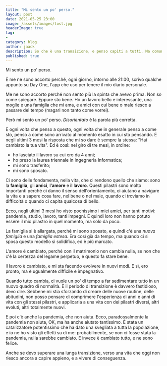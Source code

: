```yaml
---
title: "Mi sento un po' perso."
layout: post
date: 2021-05-25 23:00
image: /assets/images/lost.jpg
headerImage: true
tag:
-
category: blog
author: jaack
description: So che è una transizione, e penso capiti a tutti. Ma comunque..
published: true
---
```


Mi sento un po' perso.

E me ne sono accorto perché, ogni giorno, intorno alle 21:00, scrivo qualche appunto su Day One, l'app che uso per tenere il mio diario personale.

Me ne sono accorto perché non sento più la spinta che avevo prima. Non so come spiegare. Eppure sto bene. Ho un lavoro bello e interessante, una moglie e una famiglia che mi ama, e amici con cui bene o male riesco a passare del tempo (magari non tanto come vorrei).

Però mi sento un po' perso. *Disorientato* è la parola più corretta.

E ogni volta che penso a questo, ogni volta che in generale penso a come sto, penso a come sono arrivato al momento esatto in cui sto pensando. E negli ultimi 3 mesi la risposta che mi so dare è sempre la stessa: "Hai cambiato la tua vita". Ed è così: nel giro di tre mesi, in ordine:
- ho lasciato il lavoro su cui ero da 4 anni;
- ho preso la laurea triennale in Ingegneria Informatica;
- mi sono trasferito;
- mi sono sposato.

Ci sono delle fondamenta, nella vita, che ci rendono quello che siamo: sono la **famiglia**, gli **amici**, l'**amore** e il **lavoro**. Questi pilastri sono molto importanti perché ci danno il senso dell'orientamento, ci aiutano a navigare la vita e a sapere cosa fare, nel bene o nel male, quando ci troviamo in difficoltà o quando ci capita qualcosa di bello.

Ecco, negli ultimi 3 mesi ho visto pochissimo i miei amici, per tanti motivi: pandemia, studio, lavoro, tanti impegni. E quindi loro non hanno potuto essere il mio pilastro in quel momento, ma solo da poco.

La famiglia si è allargata, perché mi sono sposato, e quindi c'è una *nuova famiglia* e una *famiglia estesa*. Era così già da tempo, ma quando ci si sposa questo modello si solidifica, ed è più marcato.

L'amore è cambiato, perché con il matrimonio non cambia nulla, se non che c'è la certezza del legame perpetuo, e questo fa stare bene.

Il lavoro è cambiato, e mi sta facendo evolvere in nuovi modi. E sì, ero pronto, ma è ugualmente difficile e impegnativo.

Quando tutto cambia, ci vuole un po' di tempo a far sedimentare tutto in un nuovo quadro di normalità. E il periodo di transizione è davvero fastidioso, devo dire. Sebbene mi stia sforzando di creare delle nuove routine, delle abitudini, non posso pensare di comprimere l'esperienza di anni e anni di vita con gli stessi pilastri, e applicarla a una vita con dei pilastri diversi, altri evoluti, altri totalmente nuovi.

E poi c'è anche la pandemia, che non aiuta. Ecco, paradossalmente la pandemia non aiuta, OK, ma ha anche aiutato tantissimo. È stata un catalizzatore potentissimo che ha dato una svegliata a tutta la popolazione, e io ne ho visto gli effetti su di me: probabilmente, se non ci fosse stata la pandemia, nulla sarebbe cambiato. E invece è cambiato tutto, e ne sono felice.

Anche se devo superare una lunga transizione, verso una vita che oggi non riesco ancora a capire appieno, e a vivere di conseguenza.
